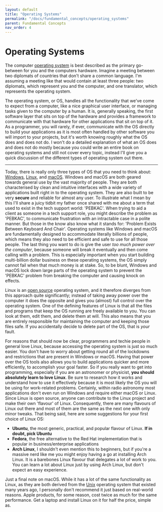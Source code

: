 ```yaml
---
layout: default
title: "Operating Systems"
permalink: "/docs/fundamental_concepts/operating_systems"
parent: Fundamental Concepts
nav_order: 4
---
```


# Operating Systems
The computer [operating system](https://en.wikipedia.org/wiki/Operating_system) is best described as the primary go-between for you and the computers hardware. Imagine a meeting between two diplomats of countries that don't share a common language. I'm assuming a meeting like that would contain at least three people: two diplomats, which represent you and the computer, and one translator, which represents the operating system.

The operating system, or OS, handles all the functionality that we've come to expect from a computer, like a nice graphical user interface, or managing tasks given to the computer by a human. It is, generally speaking, the first software layer that sits on top of the hardware and provides a framework to communicate with that hardware for other applications that sit on top of it. As a programmer, you will rarely, if ever, communicate with the OS directly to build your applications as it is most often handled by other software you will import to your projects, but it's worth knowing roughly what the OS does and does not do. I won't do a detailed explanation of what an OS does and does not do mostly because you could write an entire book on operating systems and still not cover every topic, instead I'll give you a quick discussion of the different types of operating system out there.

---

Today, there is really only three types of OS that you need to think about: [Windows](https://en.wikipedia.org/wiki/Microsoft_Windows), [Linux](https://en.wikipedia.org/wiki/Linux), and [macOS](https://en.wikipedia.org/wiki/MacOS). Windows and macOS are both geared towards general use by the vast majority of people. They are both characterised by clean and intuitive interfaces with a wide variety of applications built right in to the operating system. They are also built to be very __secure__ and reliable for almost any user. To illustrate what I mean by this I'll share a juicy tidbit my father once shared with me about a term that used to exist in the tech support world: 'PEBKAC'. When trying to aid a client as someone in a tech support role, you might describe the problem as 'PEBKAC', to communicate frustration with an intractable case in a polite manner. But those in the know also know what it stands for: 'Problem Exists Between Keyboard And Chair'. Operating systems like Windows and macOS are fundamentally designed to accommodate literally billions of people, which means they also need to be efficient and safe to use for all those people. The last thing you want to do is give the user _too much power over the computer_, because someone will break it eventually and then come calling with a problem. This is especially important when you start building multi-billion dollar business on these operating systems, the OS simply cannot fail when that much money is at stake. So, to be blunt, Windows and macOS lock down large parts of the operating system to prevent the 'PEBKAC' problem from breaking the computer and causing knock on effects.

Linux is an [open source](https://en.wikipedia.org/wiki/Open_source) operating system, and it therefore diverges from this approach quite significantly; instead of taking away power over the computer it does the opposite and gives you (almost) full control over the operating system. One of the defining features of Linux is that all the files and programs that keep the OS running are freely available to you. You can look at them, edit them, and delete them at will. This also means that you are entirely responsible for maintaining the computer and keeping those files safe. If you accidentally decide to delete part of the OS, that is _your_ fault.

For reasons that should now be clear, programmers and techie people in general love Linux, because accessing the operating system is just so much easier. You don't have to worry about getting round all of the lockdowns and restrictions that are present in Windows or macOS. Having that power over the OS tools also allows you to build applications quicker and more efficiently, to accomplish your goal faster. So if you really want to get into programming, especially if you are an astronomer or physicist, __you should absolutely learn to love Linux__. Be sure to research how it works and understand how to use it effectively because it is most likely the OS you will be using for work-related problems. Certainly, within radio astronomy most applications don't even run on Windows and require either macOS or Linux. Since Linux is open source, anyone can contribute to the Linux project and make their own 'flavour' of Linux. Consequently, there are many flavours of Linux out there and most of them are the same as the next one with only minor tweaks. That being said, here are some suggestions for your first choice of Linux OS:

- __Ubuntu__, the most generic, practical, and popular flavour of Linux. __If in doubt, pick Ubuntu__
- __Fedora__, the free alternative to the Red Hat implementation that is popular in business/enterprise applications
- __Arch Linux__, I shouldn't even mention this to beginners, but if you're a massive nerd like me you might enjoy having a go at installing Arch Linux. It is a barebones Linux flavour that delegates a lot of work to you. You can learn a lot about Linux just by using Arch Linux, but don't expect an easy experience.

Just a final note on macOS. While it has a lot of the same functionality as Linux, as they are both derived from the [Unix](https://en.wikipedia.org/wiki/Unix) operating system that existed many years ago, I personally don't recommend it just based on real-world reasons. Apple products, for some reason, cost twice as much for the same performance. Get a laptop and install Linux on it for half the price, simple as.

